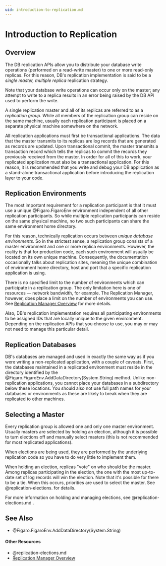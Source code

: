 ```yaml
---
uid: introduction-to-replication.md
---
```


# Introduction to Replication


## Overview

The DB replication APIs allow you to distribute your database write operations (performed on a read-write master) to one or more read-only replicas. For this reason, DB's replication implementation is said to be a _single master, multiple replica_ replication strategy.


Note that your database write operations can occur only on the master; any attempt to write to a replica results in an error being raised by the DB API used to perform the write.


A single replication master and all of its replicas are referred to as a _replication group_. While all members of the replication group can reside on the same machine, usually each replication participant is placed on a separate physical machine somewhere on the network.


All replication applications must first be transactional applications. The data that the master transmits to its replicas are log records that are generated as records are updated. Upon transactional commit, the master transmits a transaction record which tells the replicas to commit the records they previously received from the master. In order for all of this to work, your replicated application must also be a transactional application. For this reason, it is recommended that you write and debug your DB application as a stand-alone transactional application before introducing the replication layer to your code.



## Replication Environments

The most important requirement for a replication participant is that it must use a unique @Figaro.FigaroEnv environment independent of all other replication participants. So while multiple replication participants can reside on the same physical machine, no two such participants can share the same environment home directory.


For this reason, technically replication occurs between _unique database environments_. So in the strictest sense, a replication group consists of a master environment and one or more replica environments. However, the reality is that for production code, each such environment will usually be located on its own unique machine. Consequently, the documentation occasionally talks about replication sites, meaning the unique combination of environment home directory, host and port that a specific replication application is using.


There is no specified limit to the number of environments which can participate in a replication group. The only limitation here is one of resources — network bandwidth, for example. The Replication Manager, however, does place a limit on the number of environments you can use. See [Replication Manager Overview](xref:replication-manager-overview.md) for more details.


Also, DB's replication implementation requires all participating environments to be assigned IDs that are locally unique to the given environment. Depending on the replication APIs that you choose to use, you may or may not need to manage this particular detail.

## Replication Databases

DB's databases are managed and used in exactly the same way as if you were writing a non-replicated application, with a couple of caveats. First, the databases maintained in a replicated environment must reside in the directory identified by the @Figaro.FigaroEnv.AddDataDirectory(System.String) method. Unlike non-replication applications, you cannot place your databases in a subdirectory below these locations. You should also not use full path names for your databases or environments as these are likely to break when they are replicated to other machines.

## Selecting a Master

Every replication group is allowed one and only one master environment. Usually masters are selected by holding an election, although it is possible to turn elections off and manually select masters (this is not recommended for most replicated applications).


When elections are being used, they are performed by the underlying replication code so you have to do very little to implement them.


When holding an election, replicas "vote" on who should be the master. Among replicas participating in the election, the one with the most up-to-date set of log records will win the election. Note that it's possible for there to be a tie. When this occurs, priorities are used to select the master. See @replication-elections. for details.


For more information on holding and managing elections, see @replication-elections.md .



## See Also

* @Figaro.FigaroEnv.AddDataDirectory(System.String)

#### Other Resources
* @replication-elections.md
* [Replication Manager Overview](xref:replication-manager-overview.md)